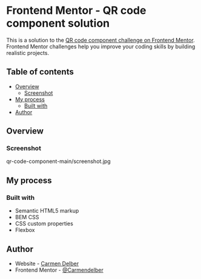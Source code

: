 # Frontend Mentor - QR code component solution

This is a solution to the [QR code component challenge on Frontend Mentor](https://www.frontendmentor.io/challenges/qr-code-component-iux_sIO_H). Frontend Mentor challenges help you improve your coding skills by building realistic projects. 

## Table of contents

- [Overview](#overview)
  - [Screenshot](#screenshot)
- [My process](#my-process)
  - [Built with](#built-with)
- [Author](#author)


## Overview

### Screenshot

qr-code-component-main/screenshot.jpg

## My process

### Built with

- Semantic HTML5 markup
- BEM CSS
- CSS custom properties
- Flexbox

## Author

- Website - [Carmen Delber](https://github.com/Carmendelber)
- Frontend Mentor - [@Carmendelber](https://www.frontendmentor.io/profile/Carmendelber)
